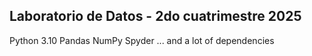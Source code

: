 ## Laboratorio de Datos - 2do cuatrimestre 2025

Python 3.10
Pandas
NumPy
Spyder
... and a lot of dependencies
